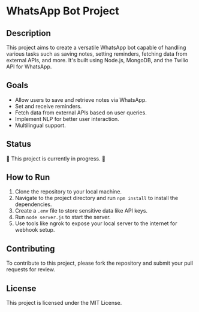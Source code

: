 # WhatsApp Bot Project

## Description
This project aims to create a versatile WhatsApp bot capable of handling various tasks such as saving notes, setting reminders, fetching data from external APIs, and more. It's built using Node.js, MongoDB, and the Twilio API for WhatsApp.

## Goals
- Allow users to save and retrieve notes via WhatsApp.
- Set and receive reminders.
- Fetch data from external APIs based on user queries.
- Implement NLP for better user interaction.
- Multilingual support.

## Status
🚧 This project is currently in progress. 🚧

## How to Run
1. Clone the repository to your local machine.
2. Navigate to the project directory and run `npm install` to install the dependencies.
3. Create a `.env` file to store sensitive data like API keys.
4. Run `node server.js` to start the server.
5. Use tools like ngrok to expose your local server to the internet for webhook setup.

## Contributing
To contribute to this project, please fork the repository and submit your pull requests for review.

## License
This project is licensed under the MIT License.
